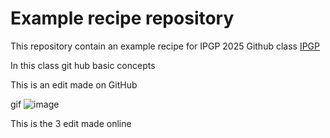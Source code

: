 # Example recipe repository

This repository contain an example recipe for IPGP 2025 Github class [IPGP](ipgp.fr)

In this class git hub basic concepts

This is an edit made on GitHub

gif ![image](https://images.app.goo.gl/xcdtes3K9mFLkkuq9)

This is the 3 edit made online

